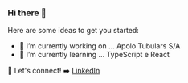 ### Hi there 👋



Here are some ideas to get you started:

- 🔭 I’m currently working on ... Apolo Tubulars S/A
- 🌱 I’m currently learning ... TypeScript e React

:link: Let's connect! :arrow_right: 
[LinkedIn](https://www.linkedin.com/in/paulo-victor-seno/)
